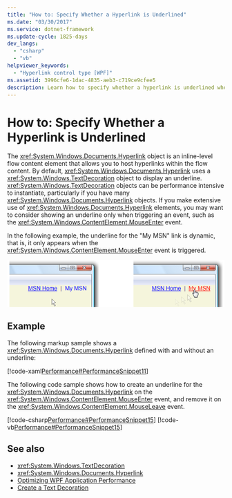 ```yaml
---
title: "How to: Specify Whether a Hyperlink is Underlined"
ms.date: "03/30/2017"
ms.service: dotnet-framework
ms.update-cycle: 1825-days
dev_langs:
  - "csharp"
  - "vb"
helpviewer_keywords:
  - "Hyperlink control type [WPF]"
ms.assetid: 3996cfe6-1dac-4835-aeb3-c719ce9cfee5
description: Learn how to specify whether a hyperlink is underlined when triggering an event, such as the MouseEnter event.
---
```

# How to: Specify Whether a Hyperlink is Underlined

The <xref:System.Windows.Documents.Hyperlink> object is an inline-level flow content element that allows you to host hyperlinks within the flow content. By default, <xref:System.Windows.Documents.Hyperlink> uses a <xref:System.Windows.TextDecoration> object to display an underline. <xref:System.Windows.TextDecoration> objects can be performance intensive to instantiate, particularly if you have many <xref:System.Windows.Documents.Hyperlink> objects. If you make extensive use of <xref:System.Windows.Documents.Hyperlink> elements, you may want to consider showing an underline only when triggering an event, such as the <xref:System.Windows.ContentElement.MouseEnter> event.

In the following example, the underline for the "My MSN" link is dynamic, that is, it only appears when the <xref:System.Windows.ContentElement.MouseEnter> event is triggered.

  ![Hyperlinks displaying TextDecorations](./media/how-to-specify-whether-a-hyperlink-is-underlined/text-decorations-hyperlinks.png)

## Example

The following markup sample shows a <xref:System.Windows.Documents.Hyperlink> defined with and without an underline:

[!code-xaml[Performance#PerformanceSnippet11](~/samples/snippets/csharp/VS_Snippets_Wpf/Performance/CSharp/Hyperlink.xaml#performancesnippet11)]

The following code sample shows how to create an underline for the <xref:System.Windows.Documents.Hyperlink> on the <xref:System.Windows.ContentElement.MouseEnter> event, and remove it on the <xref:System.Windows.ContentElement.MouseLeave> event.

[!code-csharp[Performance#PerformanceSnippet15](~/samples/snippets/csharp/VS_Snippets_Wpf/Performance/CSharp/Hyperlink.xaml.cs#performancesnippet15)]
[!code-vb[Performance#PerformanceSnippet15](~/samples/snippets/visualbasic/VS_Snippets_Wpf/Performance/visualbasic/hyperlink.xaml.vb#performancesnippet15)]

## See also

- <xref:System.Windows.TextDecoration>
- <xref:System.Windows.Documents.Hyperlink>
- [Optimizing WPF Application Performance](optimizing-wpf-application-performance.md)
- [Create a Text Decoration](how-to-create-a-text-decoration.md)
